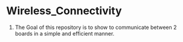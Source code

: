 # Wireless_Connectivity

1. The Goal of this repository is to show to communicate between 2 boards in a simple and efficient manner.
